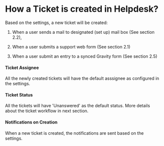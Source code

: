 # How a Ticket is created in Helpdesk?

Based on the settings, a new ticket will be created:
1. When a user sends a mail to designated (set up) mail box (See section 2.2),

2. When a user submits a support web form (See section 2.1)
3. When a user submit an entry to a synced Gravity form (See section 2.5)

#### Ticket Assignee
All the newly created tickets will have the default asssignee as configured in the settings.

#### Ticket Status
All the tickets will have 'Unanswered' as the default status. More details about the ticket workflow in next section.

#### Notifications on Creation
When a new ticket is created, the notifications are sent based on the settings.

